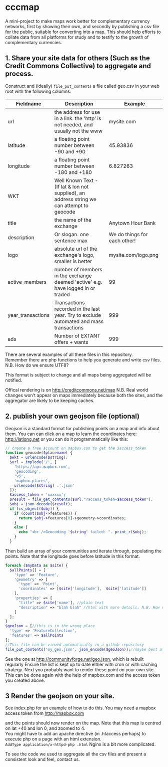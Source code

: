 # cccmap
A mini-project to make maps work better for complementary currency networks, first by showing their own, and secondly by publishing a csv file for the public, suitable for converting into a map.
This should help efforts to collate data from all platforms for study and to testify to the growth of complementary currencies.

## 1. Share your site data for others (Such as the Credit Commons Collective) to aggregate and process.  
Construct and (ideally) `file_put_contents` a file called geo.csv in your web root with the following columns:  

|Fieldname|Description|Example|
|--- |---| ---|
|url|the address for use in a link. the 'http' is not needed, and usually not the www |mysite.com|
|latitude|a floating point number between -90 and +90| 45.93836|
|longitude|a floating point number between -180 and +180|6.827263|
|WKT|Well Known Text - (If lat & lon not supplied), an address string we can attempt to geocode| 
|title|the name of the exchange| Anytown Hour Bank |
|description|Or slogan. one sentence max| We do things for each other!|
|logo|absolute url of the exchange's logo, smaller is better|mysite.com/logo.png
|active_members|number of members in the exchange deemed 'active' e.g. have logged in or traded| 99|
|year_transactions|Transactions recorded in the last year. Try to exclude automated and mass transactions| 999|
|ads|Number of EXTANT offers + wants|999

There are several examples of all these files in this repository.  
Remember there are php functions to help you generate and write csv files.  
N.B. How do we ensure UTF8?  

This format is subject to change and all maps being aggregated will be notified.

Offical rendering is on http://creditcommons.net/map
N.B. Real world changes won't appear on maps immediately because both the sites, and the aggregator are likely to be keeping caches.

## 2. publish your own geojson file (optional)
Geojson is a standard format for publishing points on a map and info about them.
You can can click on a map to learn the coordinates here: http://latlong.net
or you can do it programmatically like this:
```php
// create a free account on mapbox.com to get the $access_token
function geocode($placename) {
  $wkt = urlencode($string);
  $url = implode('/', [
    'https://api.mapbox.com',
    'geocoding',
    'v5',
    'mapbox.places',
    urlencode($string) .'.json'
  ]);
  $access_token = 'xxxxxx';
  $result = file_get_contents($url."?access_token=$access_token");
  $obj = json_decode($result);
  if (is_object($obj)) {
    if (count($obj->features)) {
      return $obj->features[0]->geometry->coordinates;
    }
    else {
      echo "<br />Geocoding '$string' failed: ". print_r($obj);
    }
  }
```
Then build an array of your communities and iterate through, populating the points. Note that the longitude goes before latitude in this format.
```php
foreach ($myData as $site) {
  $allPoints[] = [
    'type' => 'Feature',
    'geometry' => [
      'type' => 'Point',
      'coordinates' => [$site['longitude'],  $site['latitude']]
    ],
    'properties' => [
      "title" => $site['name'], //plain text
      "description" => "blah blah" //html with more details. N.B. How do we ensure UTF8?
    ]
  ];
}
$geoJson = [//this is in the wrong place
  'type' => 'FeatureCollection',
  'features' => $allPoints
];
//This file can be viewed automatically in a github repository
file_put_contents('my_geo.json', json_encode($geoJson));//maybe best at the web root?
```
See the one at http://communityforge.net/geo.json, which is rebuilt regularly
Ensure the list is kept up to date either with cron or with caching strategy.
Next you probably want to render these point on your own site. This can be done again with the help of mapbox.com and the access token you created above.

## 3 Render the geojson on your site.
See index.php  for an example of how to do this. 
You may need a mapbox access token from http://mapbox.com

and the points should now render on the map. Note that this map is centred on lat +40 and lon 0, and zoomed to 4.  
You might have to add an apache directive (in .htaccess perhaps) to execute php on a page with an html extension.  
`AddType application/x-httpd-php .html`
Nginx is a bit more complicated.



To see the code we used to aggregate all the csv files and present a consistent look and feel, contact us.
